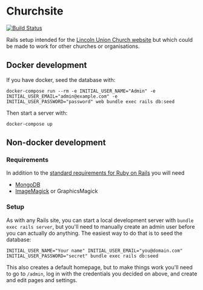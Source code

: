 # Churchsite

[![Build Status](https://travis-ci.org/binary-koan/churchsite.svg?branch=master)](https://travis-ci.org/binary-koan/churchsite)

Rails setup intended for the [Lincoln Union Church website](http://lincolnchurch.org.nz) but which
could be made to work for other churches or organisations.

## Docker development

If you have docker, seed the database with:

```
docker-compose run --rm -e INITIAL_USER_NAME="Admin" -e INITIAL_USER_EMAIL="admin@example.com" -e INITIAL_USER_PASSWORD="password" web bundle exec rails db:seed
```

Then start a server with:

```
docker-compose up
```

## Non-docker development

### Requirements

In addition to the [standard requirements for Ruby on Rails](http://guides.rubyonrails.org/getting_started.html#installing-rails)
you will need

- [MongoDB](https://www.mongodb.org/)
- [ImageMagick](http://www.imagemagick.org/script/index.php) or GraphicsMagick

### Setup

As with any Rails site, you can start a local development server with `bundle exec rails server`,
but you'll need to manually create an admin user before you can actually do anything. The easiest
way to do that is to seed the database:

```
INITIAL_USER_NAME="Your name" INITIAL_USER_EMAIL="you@domain.com" INITIAL_USER_PASSWORD="secret" bundle exec rails db:seed
```

This also creates a default homepage, but to make things work you'll need to go to `/admin`, log in
with the credentials you decided on above, and create and edit pages and settings.

